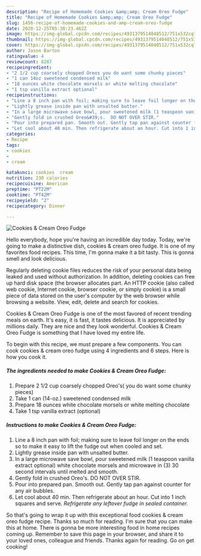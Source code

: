 ```yaml
---
description: "Recipe of Homemade Cookies &amp;amp; Cream Oreo Fudge"
title: "Recipe of Homemade Cookies &amp;amp; Cream Oreo Fudge"
slug: 1456-recipe-of-homemade-cookies-and-amp-cream-oreo-fudge
date: 2020-12-25T05:30:23.462Z
image: https://img-global.cpcdn.com/recipes/4931379514048512/751x532cq70/cookies-cream-oreo-fudge-recipe-main-photo.jpg
thumbnail: https://img-global.cpcdn.com/recipes/4931379514048512/751x532cq70/cookies-cream-oreo-fudge-recipe-main-photo.jpg
cover: https://img-global.cpcdn.com/recipes/4931379514048512/751x532cq70/cookies-cream-oreo-fudge-recipe-main-photo.jpg
author: Jason Barton
ratingvalue: 4
reviewcount: 8287
recipeingredient:
- "2 1/2 cup coarsely chopped Oreos you do want some chunky pieces"
- "1 can 14oz sweetened condensed milk"
- "18 ounces white chocolate morsels or white melting chocolate"
- "1 tsp vanilla extract optional"
recipeinstructions:
- "Line a 8 inch pan with foil; making sure to leave foil longer on the ends so to make it easy to lift the fudge out when cooled and set."
- "Lightly grease inside pan with unsalted butter."
- "In a large microwave save bowl, pour sweetened milk (1 teaspoon vanilla extract optional) white chocolate morsels and microwave in (3)  30 second intervals until melted and smooth."
- "Gently fold in crushed Oreo&#39;s.  DO NOT OVER STIR."
- "Pour into prepared pan. Smooth out. Gently tap pan against counter for any air bubbles."
- "Let cool about 40 min. Then refrigerate about an hour. Cut into 1 inch squares and serve. *Refrigerate any leftover fudge in sealed container.*"
categories:
- Recipe
tags:
- cookies
- 
- cream

katakunci: cookies  cream 
nutrition: 230 calories
recipecuisine: American
preptime: "PT22M"
cooktime: "PT42M"
recipeyield: "2"
recipecategory: Dinner

---
```



![Cookies &amp; Cream Oreo Fudge](https://img-global.cpcdn.com/recipes/4931379514048512/751x532cq70/cookies-cream-oreo-fudge-recipe-main-photo.jpg)

Hello everybody, hope you're having an incredible day today. Today, we're going to make a distinctive dish, cookies &amp; cream oreo fudge. It is one of my favorites food recipes. This time, I'm gonna make it a bit tasty. This is gonna smell and look delicious.

Regularly deleting cookie files reduces the risk of your personal data being leaked and used without authorization. In addition, deleting cookies can free up hard disk space (the browser allocates part. An HTTP cookie (also called web cookie, Internet cookie, browser cookie, or simply cookie) is a small piece of data stored on the user&#39;s computer by the web browser while browsing a website. View, edit, delete and search for cookies.

Cookies &amp; Cream Oreo Fudge is one of the most favored of recent trending meals on earth. It's easy, it is fast, it tastes delicious. It is appreciated by millions daily. They are nice and they look wonderful. Cookies &amp; Cream Oreo Fudge is something that I have loved my entire life.


To begin with this recipe, we must prepare a few components. You can cook cookies &amp; cream oreo fudge using 4 ingredients and 6 steps. Here is how you cook it.

<!--inarticleads1-->

##### The ingredients needed to make Cookies &amp; Cream Oreo Fudge:

1. Prepare 2 1/2 cup coarsely chopped Oreo&#39;s( you do want some chunky pieces)
1. Take 1 can (14-oz.) sweetened condensed milk
1. Prepare 18 ounces white chocolate morsels or white melting chocolate
1. Take 1 tsp vanilla extract (optional)




<!--inarticleads2-->

##### Instructions to make Cookies &amp; Cream Oreo Fudge:

1. Line a 8 inch pan with foil; making sure to leave foil longer on the ends so to make it easy to lift the fudge out when cooled and set.
1. Lightly grease inside pan with unsalted butter.
1. In a large microwave save bowl, pour sweetened milk (1 teaspoon vanilla extract optional) white chocolate morsels and microwave in (3)  30 second intervals until melted and smooth.
1. Gently fold in crushed Oreo&#39;s.  DO NOT OVER STIR.
1. Pour into prepared pan. Smooth out. Gently tap pan against counter for any air bubbles.
1. Let cool about 40 min. Then refrigerate about an hour. Cut into 1 inch squares and serve. *Refrigerate any leftover fudge in sealed container.*




So that's going to wrap it up with this exceptional food cookies &amp; cream oreo fudge recipe. Thanks so much for reading. I'm sure that you can make this at home. There is gonna be more interesting food in home recipes coming up. Remember to save this page in your browser, and share it to your loved ones, colleague and friends. Thanks again for reading. Go on get cooking!
